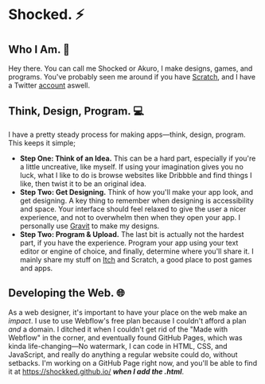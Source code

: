 # Shocked. ⚡

## Who I Am. 👤
Hey there. You can call me Shocked or Akuro, I make designs, games, and programs. You've probably seen me around if you have [Scratch](https://scratch.mit.edu/users/-Shocked-), and I have a Twitter [account](https://twitter.com/AkuroTheWolf) aswell.

## Think, Design, Program. 💻
I have a pretty steady process for making apps—think, design, program. This keeps it simple;
- **Step One: Think of an Idea.** This can be a hard part, especially if you're a little uncreative, like myself. If using your imagination gives you no luck, what I like to do is browse websites like Dribbble and find things I like, then twist it to be an original idea.
- **Step Two: Get Designing.** Think of how you'll make your app look, and get designing. A key thing to remember when designing is accessibility and space. Your interface should feel relaxed to give the user a nicer experience, and not to overwhelm then when they open your app. I personally use [Gravit](https://designer.io/en) to make my designs.
- **Step Two: Program & Upload.** The last bit is actually not the hardest part, if you have the experience. Program your app using your text editor or engine of choice, and finally, determine where you'll share it. I mainly share my stuff on [Itch](https://redhats.itch.io) and Scratch, a good place to post games and apps.

## Developing the Web. 🌐
As a web designer, it's important to have your place on the web make an _impact_. I use to use Webflow's free plan because I couldn't afford a plan _and_ a domain. I ditched it when I couldn't get rid of the "Made with Webflow" in the corner, and eventually found GitHub Pages, which was kinda life-changing—No watermark, I can code in HTML, CSS, and JavaScript, and really do anything a regular website could do, without setbacks. I'm working on a GitHub Page right now, and you'll be able to find it at https://shockked.github.io/ ***when I add the .html***.
